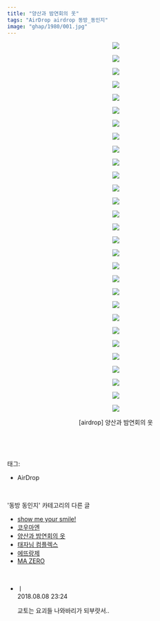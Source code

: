 ```yaml
---
title: "양산과 밤연회의 옷"
tags: "AirDrop airdrop 동방_동인지"
image: "ghap/1980/001.jpg"
---
```

<div class="article">
<p style="text-align: center; clear: none; float: none;"><img src="{{ site.nasurl }}/ghap/1980/001.jpg"/></p>
<p style="text-align: center; clear: none; float: none;"><img src="{{ site.nasurl }}/ghap/1980/002.jpg"/></p>
<p style="text-align: center; clear: none; float: none;"><img src="{{ site.nasurl }}/ghap/1980/003.jpg"/></p>
<p style="text-align: center; clear: none; float: none;"><img src="{{ site.nasurl }}/ghap/1980/004.jpg"/></p>
<p style="text-align: center; clear: none; float: none;"><img src="{{ site.nasurl }}/ghap/1980/005.jpg"/></p>
<p style="text-align: center; clear: none; float: none;"><img src="{{ site.nasurl }}/ghap/1980/006.jpg"/></p>
<p style="text-align: center; clear: none; float: none;"><img src="{{ site.nasurl }}/ghap/1980/007.jpg"/></p>
<p style="text-align: center; clear: none; float: none;"><img src="{{ site.nasurl }}/ghap/1980/008.jpg"/></p>
<p style="text-align: center; clear: none; float: none;"><img src="{{ site.nasurl }}/ghap/1980/009.jpg"/></p>
<p style="text-align: center; clear: none; float: none;"><img src="{{ site.nasurl }}/ghap/1980/010.jpg"/></p>
<p style="text-align: center; clear: none; float: none;"><img src="{{ site.nasurl }}/ghap/1980/011.jpg"/></p>
<p style="text-align: center; clear: none; float: none;"><img src="{{ site.nasurl }}/ghap/1980/012.jpg"/></p>
<p style="text-align: center; clear: none; float: none;"><img src="{{ site.nasurl }}/ghap/1980/013.jpg"/></p>
<p style="text-align: center; clear: none; float: none;"><img src="{{ site.nasurl }}/ghap/1980/014.jpg"/></p>
<p style="text-align: center; clear: none; float: none;"><img src="{{ site.nasurl }}/ghap/1980/015.jpg"/></p>
<p style="text-align: center; clear: none; float: none;"><img src="{{ site.nasurl }}/ghap/1980/016.jpg"/></p>
<p style="text-align: center; clear: none; float: none;"><img src="{{ site.nasurl }}/ghap/1980/017.jpg"/></p>
<p style="text-align: center; clear: none; float: none;"><img src="{{ site.nasurl }}/ghap/1980/018.jpg"/></p>
<p style="text-align: center; clear: none; float: none;"><img src="{{ site.nasurl }}/ghap/1980/019.jpg"/></p>
<p style="text-align: center; clear: none; float: none;"><img src="{{ site.nasurl }}/ghap/1980/020.jpg"/></p>
<p style="text-align: center; clear: none; float: none;"><img src="{{ site.nasurl }}/ghap/1980/021.jpg"/></p>
<p style="text-align: center; clear: none; float: none;"><img src="{{ site.nasurl }}/ghap/1980/022.jpg"/></p>
<p style="text-align: center; clear: none; float: none;"><img src="{{ site.nasurl }}/ghap/1980/023.jpg"/></p>
<p style="text-align: center; clear: none; float: none;"><img src="{{ site.nasurl }}/ghap/1980/024.jpg"/></p>
<p style="text-align: center; clear: none; float: none;"><img src="{{ site.nasurl }}/ghap/1980/025.jpg"/></p>
<p style="text-align: center; clear: none; float: none;"><img src="{{ site.nasurl }}/ghap/1980/026.jpg"/></p>
<p style="text-align: center; clear: none; float: none;"><img src="{{ site.nasurl }}/ghap/1980/027.jpg"/></p>
<p style="text-align: center; clear: none; float: none;"><img src="{{ site.nasurl }}/ghap/1980/028.jpg"/></p>
<p style="text-align: center; clear: none; float: none;"><img src="{{ site.nasurl }}/ghap/1980/029.jpg"/></p>
<p style="text-align: center; clear: none; float: none;">[airdrop] 양산과 밤연회의 옷</p>
<p><br/></p>
</div><br/>
<div class="tagTrail">
<p>태그: </p>
<ul>
<li>AirDrop</li>
</ul>
</div><br/>
<div class="another">
<p>'동방 동인지' 카테고리의 다른 글</p>
<ul>
<li><a href="/2016-09-03-ghap_1982">show me your smile!</a></li>
<li><a href="/2016-09-03-ghap_1981">코우마엔</a></li>
<li><a href="/2016-09-03-ghap_1980">양산과 밤연회의 옷</a></li>
<li><a href="/2016-09-03-ghap_1978">태자님 컴플렉스</a></li>
<li><a href="/2016-09-03-ghap_1977">에뜨랑제</a></li>
<li><a href="/2016-09-03-ghap_1976">MA ZERO</a></li>
</ul>
</div><br/>
<div class="cb_module cb_fluid">
<div class="cb_wrt cb_profile">
<div class="comment">
<ul>
<li class="cb_thumb_off" id="comment15303814">
<div class="cb_comment_area">
<div class="cb_info_area">
<div class="cb_section">
<span class="cb_nick_name">ㅣ</span>
</div>
<div class="cb_section">
<span class="cb_date">2018.08.08 23:24 </span>
</div>
</div>
<div class="cb_dsc_comment">
<p class="cb_dsc">
											교토는 요괴들 나와바리가 되부럇서..
										</p>
</div>
</div></li>
</ul>
</div>
</div><!-- commentList close -->
</div><br/>
